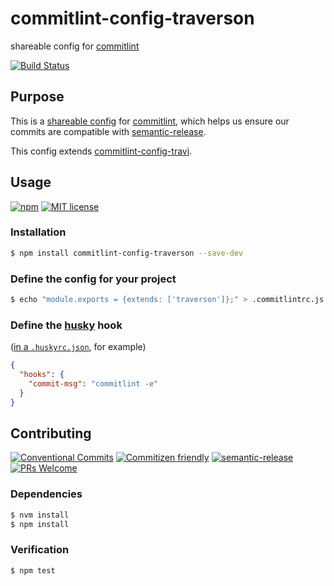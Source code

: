 # commitlint-config-traverson

shareable config for [commitlint](https://github.com/marionebl/commitlint)

<!-- status badges -->
[![Build Status][ci-badge]][ci-link]

## Purpose

This is a [shareable config](https://marionebl.github.io/commitlint/#/concepts-shareable-config) for [commitlint](https://github.com/marionebl/commitlint), which helps us ensure our commits are compatible with [semantic-release](https://github.com/semantic-release/semantic-release).

This config extends [commitlint-config-travi](https://github.com/travi/commitlint-config-travi).

## Usage

<!-- consumer badges -->
[![npm][npm-badge]][npm-link]
[![MIT license][license-badge]][license-link]

### Installation

```sh
$ npm install commitlint-config-traverson --save-dev
```

### Define the config for your project

```sh
$ echo "module.exports = {extends: ['traverson']};" > .commitlintrc.js
```

### Define the [husky](https://github.com/typicode/husky) hook

([in a `.huskyrc.json`](https://github.com/typicode/husky#upgrading-from-014),
for example)

```json
{
  "hooks": {
    "commit-msg": "commitlint -e"
  }
}
```

## Contributing

<!-- contribution badges -->
[![Conventional Commits][commit-convention-badge]][commit-convention-link]
[![Commitizen friendly][commitizen-badge]][commitizen-link]
[![semantic-release][semantic-release-badge]][semantic-release-link]
[![PRs Welcome][PRs-badge]][PRs-link]

### Dependencies

```sh
$ nvm install
$ npm install
```

### Verification

```sh
$ npm test
```

[npm-link]: https://www.npmjs.com/package/commitlint-config-traverson
[npm-badge]: https://img.shields.io/npm/v/commitlint-config-traverson.svg
[license-link]: LICENSE
[license-badge]: https://img.shields.io/github/license/traverson/commitlint-config-traverson.svg
[ci-link]: https://travis-ci.com/traverson/commitlint-config-traverson
[ci-badge]: https://img.shields.io/travis/traverson/commitlint-config-traverson.svg?branch=master
[commit-convention-link]: https://conventionalcommits.org
[commit-convention-badge]: https://img.shields.io/badge/Conventional%20Commits-1.0.0-yellow.svg
[commitizen-link]: http://commitizen.github.io/cz-cli/
[commitizen-badge]: https://img.shields.io/badge/commitizen-friendly-brightgreen.svg
[semantic-release-link]: https://github.com/semantic-release/semantic-release
[semantic-release-badge]: https://img.shields.io/badge/%20%20%F0%9F%93%A6%F0%9F%9A%80-semantic--release-e10079.svg
[PRs-link]: http://makeapullrequest.com
[PRs-badge]: https://img.shields.io/badge/PRs-welcome-brightgreen.svg

